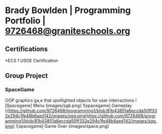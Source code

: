 # Brady Bowlden | Programming Portfolio | 9726468@graniteschools.org

## Certifications
*ECS 1 USOE Certification

## Group Project

### SpaceGame
OOP graphics ga,e that spotlighted objects for user interractions
![Spacegame] Menu {images/sgb.png}
![spacegame] Gameplay {(https://github.com/9726468/programming1/blob/81b43851a6eccda50ff332e294c1fe48b6aed142/images/sgg.png)https://github.com/9726468/programming1/blob/81b43851a6eccda50ff332e294c1fe48b6aed142/images/sgg.png}
![spacegame] Game Over {images/space.png}
